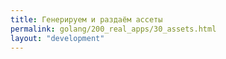 ```yaml
---
title: Генерируем и раздаём ассеты
permalink: golang/200_real_apps/30_assets.html
layout: "development"
---
```


